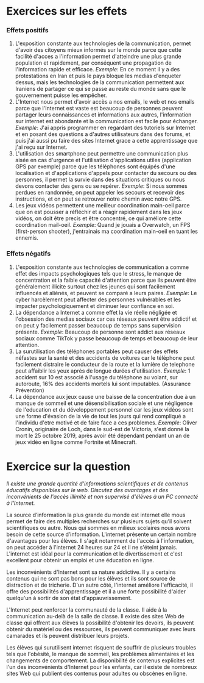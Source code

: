# Exercices sur les effets

### Effets positifs

1. L'exposition constante aux technologies de la communication, permet d'avoir des citoyens mieux informés sur le monde parce que cette facilité d'acces a l'information permet d'atteindre une plus grande population et rapidement, par conséquent une propagation de l'information rapide et efficace. *Exemple*: En ce moment il y a des protestations en Iran et puis le pays bloque les medias d'enqueter dessus, mais les technologies de la communication permettent aux Iraniens de partager ce qui se passe au reste du monde sans que le gouvernement puisse les empêcher.
2. L'Internet nous permet d'avoir accès a nos emails, le web et nos emails parce que l'Internet est vaste est beaucoup de personnes peuvent partager leurs connaissances et informations aux autres, l'information sur internet est abondante et la communication est facile pour échanger. *Exemple*: J'ai appris programmer en regardant des tutoriels sur Internet et en posant des questions a d'autres utilisateurs dans des forums, et puis j'ai aussi pu faire des sites Internet grace a cette apprentissage que j'ai reçu sur Internet.
3. L'utilisation des smartphone peut permettre une communication plus aisée en cas d'urgence et l'utilisation d'applications utiles (application GPS par exemple) parce que les téléphones sont équipés d'une localisation et d'applications d'appels pour contacter du secours ou des personnes, il permet la survie dans des situations critiques ou nous devons contacter des gens ou se repérer. *Exemple*: Si nous sommes perdues en randonnée, on peut appeler les secours et recevoir des instructions, et on peut se retrouver notre chemin avec notre GPS.
4. Les jeux vidéos permettent une meilleur coordination main-oeil parce que on est pousser a réfléchir et a réagir rapidement dans les jeux vidéos, on doit être precis et être concentré, ce qui améliore cette coordination mail-oeil. *Exemple*: Quand je jouais a Overwatch, un FPS (first-person shooter), j'entrainais ma coordination main-oeil en tuant les ennemis.

### Effets négatifs

1. L'exposition constante aux technologies de communication a comme effet des impacts psychologiques tels que le stress, le manque de concentration et la faible capacité d'attention parce que ils peuvent être généralement illicite surtout chez les jeunes qui sont facilement influencés et aliénés, et peuvent se comparé a leurs paires. *Exemple*: Le cyber harcèlement peut affecter des personnes vulnérables et les impacter psychologiquement et diminuer leur confiance en soi.
2. La dépendance a Internet a comme effet la vie réelle négligée et l'obsession des medias sociaux car ces réseaux peuvent être addictif et on peut y facilement passer beaucoup de temps sans supervision présente. *Exemple*: Beaucoup de personne sont addict aux réseaux sociaux comme TikTok y passe beaucoup de temps et beaucoup de leur attention.
3. La surutilisation des téléphones portables peut causer des effets néfastes sur la santé et des accidents de voitures car le téléphone peut facilement distraire le conducteur de la route et la lumière de telephone peut affaiblir les yeux après de longue durées d'utilisation. *Exemple*: 1 accident sur 10 est associé à l'usage du téléphone au volant, sur autoroute, 16% des accidents mortels lui sont imputables. (Assurance Prévention)
4. La dépendance aux jeux cause une baisse de la concentration due à un manque de sommeil et une désensibilisation sociale et une négligence de l'education et du développement personnel  car les jeux vidéos sont une forme d'évasion de la vie de tout les jours qui rend compliqué a l'individu d'etre motivé et de faire face a ces problemes. *Exemple*: Oliver Cronin, originaire de Loch, dans le sud-est de Victoria, s'est donné la mort le 25 octobre 2019, après avoir été dépendant pendant un an de jeux vidéo en ligne comme Fortnite et Minecraft.

# Exercice sur la question

*Il existe une grande quantité d'informations scientifiques et de contenus éducatifs disponibles sur le web. Discutez des avantages et des inconvénients de l'accès illimité et non supervisé d'élèves à un PC connecté à l'Internet.*

La source d’information la plus grande du monde est internet elle mous permet de faire des multiples recherches sur plusieurs sujets qu’il soivent scientifiques ou autre. Nous qui sommes en milieux scolaires nous avons besoin de cette source d’information. L'internet présente un certain nombre d'avantages pour les élèves. Il s'agit notamment de l'accès à l'information, on peut accéder à l'internet 24 heures sur 24 et il ne s'éteint jamais. L'internet est idéal pour la communication et le divertissement et c'est excellent pour obtenir un emploi et une éducation en ligne.

Les inconvénients d'Internet sont sa nature addictive. Il y a certains contenus qui ne sont pas bons pour les élèves et ils sont source de distraction et de tricherie. D'un autre côté, l'internet améliore l'efficacité, il offre des possibilités d'apprentissage et il a une forte possibilité d'aider quelqu'un à sortir de son état d'appauvrissement.

L'Internet peut renforcer la communauté de la classe. Il aide à la communication au-delà de la salle de classe. Il existe des sites Web de classe qui offrent aux élèves la possibilité d'obtenir les devoirs, ils peuvent obtenir du matériel ou des ressources, ils peuvent communiquer avec leurs camarades et ils peuvent distribuer leurs projets.

Les élèves qui surutilisent internet risquent de souffrir de plusieurs troubles tels que l'obésité, le manque de sommeil, les problèmes alimentaires et les changements de comportement. La disponibilité de contenus explicites est l'un des inconvénients d'Internet pour les enfants, car il existe de nombreux sites Web qui publient des contenus pour adultes ou obscènes en ligne.

